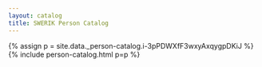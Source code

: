 ```yaml
---
layout: catalog
title: SWERIK Person Catalog
---
```

{% assign p = site.data._person-catalog.i-3pPDWXfF3wxyAxqygpDKiJ %}
{% include person-catalog.html p=p %}

